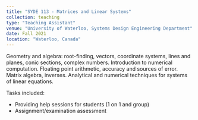 ```yaml
---
title: "SYDE 113 - Matrices and Linear Systems"
collection: teaching
type: "Teaching Assistant"
venue: "University of Waterloo, Systems Design Engineering Department"
date: Fall 2021
location: "Waterloo, Canada"
---
```


Geometry and algebra: root-finding, vectors, coordinate systems, lines and planes, conic sections, complex numbers. Introduction to numerical computation. Floating point arithmetic, accuracy and sources of error. Matrix algebra, inverses. Analytical and numerical techniques for systems of linear equations. 

Tasks included:
* Providing help sessions for students (1 on 1 and group)
* Assignment/examination assessment
